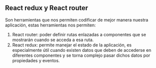## React redux y React router

Son herramientas que nos permiten codificar de mejor manera nuestra aplicación, estas herramientas nos permiten:

1. React router: poder definir rutas enlazadas a componentes que se mostrarán cuando se acceda a esa ruta.
2. React redux: permite manejar el estado de la aplicación, es especialmente útil cuando existen datos que deben de accederse en diferentes componentes y se torna complejo pasar dichos datos por propiedades y eventos.